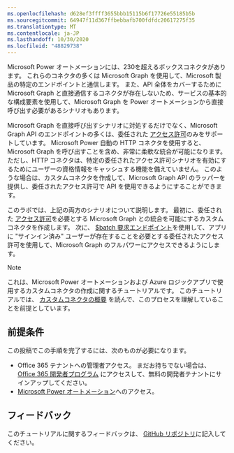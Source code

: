 ```yaml
---
ms.openlocfilehash: d628ef3ffff3655bbb15115b6f17726e55185b5b
ms.sourcegitcommit: 64947f11d367ffbebbafb700fdfdc20617275f35
ms.translationtype: MT
ms.contentlocale: ja-JP
ms.lasthandoff: 10/30/2020
ms.locfileid: "48829738"
---
```

<!-- markdownlint-disable MD002 MD041 -->

Microsoft Power オートメーションには、230を超えるボックスコネクタがあります。 これらのコネクタの多くは Microsoft Graph を使用して、Microsoft 製品の特定のエンドポイントと通信します。 また、API 全体をカバーするために Microsoft Graph と直接通信するコネクタが存在しないため、サービスの基本的な構成要素を使用して、Microsoft Graph を Power オートメーションから直接呼び出す必要があるシナリオもあります。

Microsoft Graph を直接呼び出すシナリオに対処するだけでなく、Microsoft Graph API のエンドポイントの多くは、委任された [アクセス許可](https://docs.microsoft.com/graph/permissions-reference)のみをサポートしています。 Microsoft Power 自動の HTTP コネクタを使用すると、Microsoft Graph を呼び出すことを含め、非常に柔軟な統合が可能になります。 ただし、HTTP コネクタは、特定の委任されたアクセス許可シナリオを有効にするためにユーザーの資格情報をキャッシュする機能を備えていません。 このような場合は、カスタムコネクタを作成して、Microsoft Graph API のラッパーを提供し、委任されたアクセス許可で API を使用できるようにすることができます。

このラボでは、上記の両方のシナリオについて説明します。 最初に、委任された [アクセス許可](https://docs.microsoft.com/graph/permissions-reference)を必要とする Microsoft Graph との統合を可能にするカスタムコネクタを作成します。 次に、 [$batch 要求エンドポイント](https://docs.microsoft.com/graph/json-batching)を使用して、アプリに "サインイン済み" ユーザーが存在することを必要とする委任されたアクセス許可を使用して、Microsoft Graph のフルパワーにアクセスできるようにします。

> [!NOTE]
> これは、Microsoft Power オートメーションおよび Azure ロジックアプリで使用するカスタムコネクタの作成に関するチュートリアルです。 このチュートリアルでは、 [カスタムコネクタの概要](https://docs.microsoft.com/connectors/custom-connectors/) を読んで、このプロセスを理解していることを前提としています。

## <a name="prerequisites"></a>前提条件

この投稿でこの手順を完了するには、次のものが必要になります。

- Office 365 テナントへの管理者アクセス。 まだお持ちでない場合は、 [Office 365 開発者プログラム](https://developer.microsoft.com/office/dev-program) にアクセスして、無料の開発者テナントにサインアップしてください。
- [Microsoft Power オートメーション](https://flow.microsoft.com/)へのアクセス。

## <a name="feedback"></a>フィードバック

このチュートリアルに関するフィードバックは、 [GitHub リポジトリ](https://github.com/microsoftgraph/msgraph-training-powerautomate)に記入してください。
